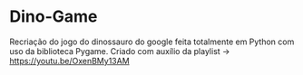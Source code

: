 # Dino-Game
Recriação do jogo do dinossauro do google feita totalmente em Python com uso da biblioteca Pygame.
Criado com auxílio da playlist -> https://youtu.be/OxenBMy13AM
